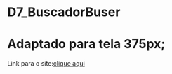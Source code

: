 # D7_BuscadorBuser
# Adaptado para tela 375px;
Link para o site:[clique aqui](https://elielclementino.github.io/D7_BuscadorBuser/)

